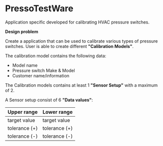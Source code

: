 # PressoTestWare

Application specific developed for calibrating HVAC pressure switches.

**Design problem**

Create a application that can be used to calibrate various types of pressure switches.
User is able to create different **"Calibration Models"**.

The calibration model contains the following data:
- Model name
- Pressure switch Make & Model
- Customer name/information

The Calibration models contains at least 1 **"Sensor Setup"** with a maximum of 2.

A Sensor setup consist of 6 **"Data values"**:

| Upper range   | Lower range   |
| -----------   | ------------- |
| target value  | target value  |
| tolerance (+) | tolerance (+) |
| tolerance (-) | tolerance (-) |
 
 

